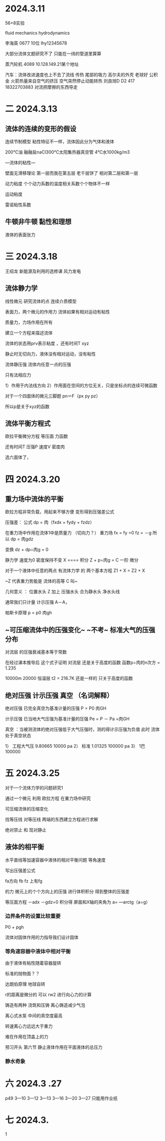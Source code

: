 # 2024.3.11

56+8实验

fluid mechanics hydrodynamics 

李海英 0677
10位  lhy12345678

大部分流体文题研究不了
只能在一纬的管道里算算

蒸汽轮机
4089
10.128.149.21某个地址

汽车：流体改进速度也上不去了流线 传热  尾部的吸力
高尔夫的外壳
老球好
公积金  火箭热量来自空气的挤压 空气突然停止动能转热
刘良旭D D2 417 18322703883
对流把摩擦的东西导走

# 二 2024.3.13

## 流体的连续的变形的假设
连续节制模型
粘性特征不一样，流体因此分为气体和液体

200℃油  融融盐naCl300℃太阳集热器真空管
4℃水1000kg/m3

—流体的粘性—

壁面无滑移理论 第一层而我在第五层 老千层饼了
相对第二层和第一层

动力粘度    个个动力系数的温度相关系数个个物体不一样

运动粘度

雷诺粘性系数

## 牛顿非牛顿     			黏性和理想

液体的表面张力

# 三 2024.3.18

王绍龙 新能源及利用的选修课  风力发电 

## 流体静力学


线性微元 研究流体的点  连续介质模型

表面力，两个微元的作用力 流体如果有相对运动有粘性

质量力，力场作用在所有

建立一个方程来描述流体 

流体的状态用prv表示粘度 ，还有时间T xyz

静止时无切向力，液体没有相对运动，没有粘性

流体静压强 流体内任意一点的压强 

只有法相应力

1）作用于内法线方向
2）作用面在空间的方位无关，只是坐标点的连续可微函数

对于一个四面体的微元三脚题 pn＝F（px py pz）

所以p是关于xyz的函数

## 流体平衡方程式

欧拉平衡微分方程 等压面 力函数

还有时间T 压强P 速度V 密度肉

选六面体了，

# 四 2024.3.20

## 重力场中流体的平衡

欧拉方程非常负载，用起来不够方便 变形得到压强差公式

压强差： 公式  dp = 肉（fxdx + fydy + fzdz）

在重力场中作用在流体1中是质量力 （切向力？） 重力场 fx = fy =0 fz = －g
所以 dp  = 肉gdz 

变换 dz + dp÷肉g = 0

静力学 速度为0 密度保持不变   X ====  积分 Z + p÷肉g = C 一阶 微分

对于一个液体中任意的两点 有流体力学 的 两个基本方程 Z1 + X = Z2 + X 

~Z 代表重力势能是 流体的高等 C 叫~

几何意义 ： 位置水头 Z 加上 压强水头  合为静水头 净水头线

通常我们只计量 计示压强 A－A，

帕斯卡原理 p = p0 肉gh

## ~可压缩流体中的压强变化~  ~不考~  标准大气的压强分布

对流层 的压强衰减基本等于常数 

在经过课本推导后 这个式子证明 对流层 还是关于高度的函数 函数p÷肉的n次方  = 1.235

10000m 20000 恒温层  t2 = 216.7K 还是一样的 只关于高度的函数

## 绝对压强  计示压强 真空  （名词解释）

绝对压强  已完全真空为基准计量的压强 P = P0 肉GH

计示压强 已当地大气压强为基准计量的压强 Pe = P － Pa =肉GH

真空 ：当被测流体的绝对压强低于大气压强时，测的得计示压强为负值 此时 流体处于真空状态

1） 工程大气压 9.80665 10000 pa
2） 标准 1.01325 100000 pa
3） 1巴 100000

# 五 2024.3.25

对于一个流体力学的问题研究1 

通过一个微元  利用 欧拉方程  在重力场中研究 

可压缩流体的压缩变化

找等压线 对等压线 两端的东西建立方程进行求解

绝对禁止 和 现对静止

## 液体的相平衡

水平直线等加速容器中液体的相对平衡问题 等角速度 

写出压强差公式

fa方向 fb  fz 上有fg

的力 微元上的个个方向上的压强 进行体积积分 得到整体的压强差

等压面方程 －adx －gdz=0 积分得 屏面和X轴的夹角为 a= —arctg（a÷g）


### 边界条件的设置比较重要

P0 + pgh

流体对固体作用的力指导我们设计固体

### 等角速容器中液体中相对平衡
由于液体有粘性随着容器旋转

标准的抛物面？？

达朗伯原理 地球自转 

r的距离是微分的 可以 rw2 进行向心力的计算

铸造有两种 浇筑和压铸  离心铸造减少气泡


离心式水泵 中间的真空度最高 

转速离心力远远大于重力 

难在作用在顶盖上的力

预习开头 第六节 静止液体作用在平面液体的总压力

### 静水奇象





# 六 2024.3 .27

p49   3—10 3—12 3—13 3—16  3—20  3—27    只能用作业纸

# 七 2024.3.

























































































































































1